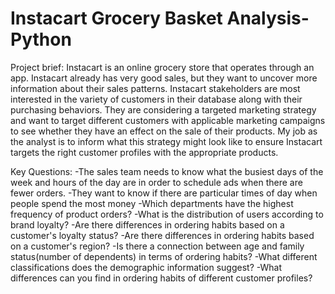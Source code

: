 # Instacart Grocery Basket Analysis-Python
Project brief: 
Instacart is an online grocery store that operates through an app. Instacart already has very good sales, but they want to uncover more information about their sales patterns. Instacart stakeholders are most interested in the variety of customers in their database along with their purchasing behaviors. They are considering a targeted marketing strategy and want to target different customers with applicable marketing campaigns to see whether they have an effect on the sale of their products. My job as the analyst is to inform what this strategy might look like to ensure Instacart targets the right customer profiles with the appropriate products. 

Key Questions:
-The sales team needs to know what the busiest days of the week and hours of the day are in order to schedule ads when there are fewer orders. 
-They want to know if there are particular times of day when people spend the most money 
-Which departments have the highest frequency of product orders?
-What is the distribution of users according to brand loyalty?
-Are there differences in ordering habits based on a customer's loyalty status?
-Are there differences in ordering habits based on a customer's region?
-Is there a connection between age and family status(number of dependents) in terms of ordering habits?
-What different classifications does the demographic information suggest?
-What differences can you find in ordering habits of different customer profiles?
